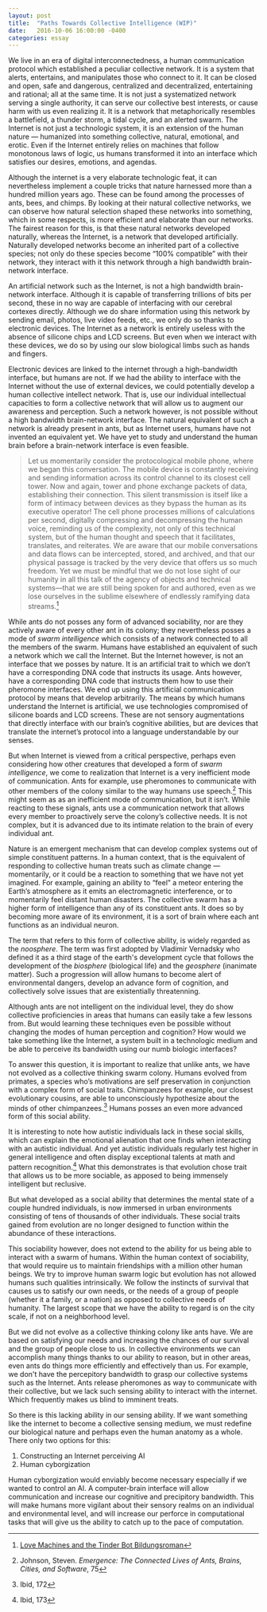 ```yaml
---
layout: post
title:  "Paths Towards Collective Intelligence (WIP)"
date:   2016-10-06 16:00:00 -0400
categories: essay
---
```


We live in an era of digital interconnectedness, a human communication protocol which established a peculiar collective network. It is a system that alerts, entertains, and manipulates those who connect to it. It can be closed and open, safe and dangerous, centralized and decentralized, entertaining and rational; all at the same time. It is not just a systematized network serving a single authority, it can serve our collective best interests, or cause harm with us even realizing it. It is a network that metaphorically resembles a battlefield, a thunder storm, a tidal cycle, and an alerted swarm. The Internet is not just a technologic system, it is an extension of the human nature — humanized into something collective, natural, emotional, and erotic. Even if the Internet entirely relies on machines that follow monotonous laws of logic, us humans transformed it into an interface which satisfies our desires, emotions, and agendas.

Although the internet is a very elaborate technologic feat, it can nevertheless implement a couple tricks that nature harnessed more than a hundred million years ago. These can be found among the processes of ants, bees, and chimps. By looking at their natural collective networks, we can observe how natural selection shaped these networks into something, which in some respects, is more efficient and elaborate than our networks. The fairest reason for this, is that these natural networks developed naturally, whereas the Internet, is a network that developed artificially. Naturally developed networks become an inherited part of a collective species; not only do these species become “100% compatible” with their network, they interact with it this network through a high bandwidth brain-network interface.

An artificial network such as the Internet, is not a high bandwidth brain-network interface. Although it is capable of transferring trillions of bits per second, these in no way are capable of interfacing with our cerebral cortexes directly. Although we do share information using this network by sending email, photos, live video feeds, etc., we only do so thanks to electronic devices. The Internet as a network is entirely useless with the absence of silicone chips and LCD screens. But even when we interact with these devices, we do so by using our slow biological limbs such as hands and fingers.

Electronic devices are linked to the internet through a high-bandwidth interface, but humans are not. If we had the ability to interface with the Internet without the use of external devices, we could potentially develop a human collective intellect network. That is, use our individual intellectual capacities to form a collective network that will allow us to augment our awareness and perception. Such a network however, is not possible without a high bandwidth brain-network interface. The natural equivalent of such a network is already present in ants, but as Internet users, humans have not invented an equivalent yet. We have yet to study and understand the human brain before a brain-network interface is even feasible.

> Let us momentarily consider the protocological mobile phone, where we began this conversation. The mobile device is constantly receiving and sending information across its control channel to its closest cell tower. Now and again, tower and phone exchange packets of data, establishing their connection. This silent transmission is itself like a form of intimacy between devices as they bypass the human as its executive operator! The cell phone processes millions of calculations per second, digitally compressing and decompressing the human voice, reminding us of the complexity, not only of this technical system, but of the human thought and speech that it facilitates, translates, and reiterates. We are aware that our mobile conversations and data flows can be intercepted, stored, and archived, and that our physical passage is tracked by the very device that offers us so much freedom. Yet we must be mindful that we do not lose sight of our humanity in all this talk of the agency of objects and technical systems—that we are still being spoken for and authored, even as we lose ourselves in the sublime elsewhere of endlessly ramifying data streams.[^Mackinnon]

While ants do not posses any form of advanced sociability, nor are they actively aware of every other ant in its colony; they nevertheless posses a mode of *swarm intelligence* which consists of a network connected to all the members of the swarm. Humans have established an equivalent of such a network which we call  the Internet. But the Internet however, is not an interface that we posses by nature. It is an artificial trait to which we don’t have a corresponding DNA code that instructs its usage. Ants however, have a corresponding DNA code that instructs them how to use their pheromone interfaces. We end up using this artificial communication protocol by means that develop arbitrarily. The means by which humans understand the Internet is artificial, we use technologies compromised of silicone boards and LCD screens. These are not sensory augmentations that directly interface with our brain’s cognitive abilities, but are devices that translate the internet’s protocol into a language understandable by our senses.

But when Internet is viewed from a critical perspective, perhaps even considering how other creatures that developed a form of *swarm intelligence*, we come to realization that Internet is a very inefficient mode of communication. Ants for example, use pheromones to communicate with other members of the colony similar to the way humans use speech.[^j1] This might seem as as an inefficient mode of communication, but it isn’t. While reacting to these signals, ants use a communication network that allows every member to proactively serve the colony’s collective needs. It is not complex, but it is advanced due to its intimate relation to the brain of every individual ant.

Nature is an emergent mechanism that can develop complex systems out of simple constituent patterns. In a human context, that is the equivalent of responding to collective human treats such as climate change — momentarily, or it could be a reaction to something that we have not yet imagined. For example, gaining an ability to “feel” a meteor entering the Earth’s atmosphere as it emits an electromagnetic interference, or to momentarily feel distant human disasters. The collective swarm has a higher form of intelligence than any of its constituent ants. It does so by becoming more aware of its environment, it is a sort of brain where each ant functions as an individual neuron.

The term that refers to this form of collective ability, is widely regarded as the *noosphere*. The term was first adopted by Vladimir Vernadsky who defined it as a third stage of the earth's development cycle that follows the development of the *biosphere* (biological life) and the *geosphere* (inanimate matter). Such a progression will allow humans to become alert of environmental dangers, develop an advance form of cognition, and collectively solve issues that are existentially threatenning.

Although ants are not intelligent on the individual level, they do show collective proficiencies in areas that humans can easily take a few lessons from. But would learning these techniques even be possible without changing the modes of human perception and cognition? How would we take something like the Internet, a system built in a technologic medium and be able to perceive its bandwidth using our numb biologic interfaces?

To answer this question, it is important to realize that unlike ants, we have not evolved as a collective thinking swarm colony. Humans evolved from primates, a species who’s motivations are self preservation in conjunction with a complex form of social traits. Chimpanzees for example, our closest evolutionary cousins, are able to unconsciously hypothesize about the minds of other chimpanzees.[^j2] Humans posses an even more advanced form of this social ability.

It is interesting to note how autistic individuals lack in these social skills, which can explain the emotional alienation that one finds when interacting with an autistic individual. And yet autistic individuals regularly test higher in general intelligence and often display exceptional talents at math and pattern recognition.[^j3] What this demonstrates is that evolution chose trait that allows us to be more sociable, as apposed to being immensely intelligent but reclusive.

But what developed as a social ability that determines the mental state of a couple hundred individuals, is now immersed in urban environments consisting of tens of thousands of other individuals. These social traits gained from evolution are no longer designed to function within the abundance of these interactions.

This sociability however, does not extend to the ability for us being able to interact with a swarm of humans. Within the human context of sociability, that would require us to maintain friendships with a million other human beings. We try to improve human swarm logic but evolution has not allowed humans such qualities intrinsically. We follow the instincts of survival that causes us to satisfy our own needs, or the needs of a group of people (whether it a family, or a nation) as opposed to collective needs of humanity. The largest scope that we have the ability to regard is on the city scale, if not on a neighborhood level.

But we did not evolve as a collective thinking colony like ants have. We are based on satisfying our needs and increasing the chances of our survival and the group of people close to us. In collective environments we can accomplish many things thanks to our ability to reason, but in other areas, even ants do things more efficiently and effectively than us. For example, we don't have the percepitory bandwidth to grasp our collective systems such as the Internet. Ants release pheromones  as way to communicate with their collective, but we lack such sensing ability to interact with the internet. Which frequently makes us blind to imminent treats.

So there is this lacking ability in our sensing ability. If we want something like the internet to become a collective sensing medium, we must redefine our biological nature and perhaps even the human anatomy as a whole. There only two options for this:

1. Constructing an Internet perceiving AI
2. Human cyborgization

Human cyborgization would enviably become necessary especially if we wanted to control an AI. A computer-brain interface will allow communication and increase our cognitive and precipitory bandwidth. This will make humans more vigilant about their sensory realms on an individual and environmental level, and will increase our perforce in computational tasks that will give us the ability to catch up to the pace of computation.  


[^Mackinnon]: [Love Machines and the Tinder Bot Bildungsroman](http://www.e-flux.com/journal/74/59802/love-machines-and-the-tinder-bot-bildungsroman/)
[^j1]: Johnson, Steven. *Emergence: The Connected Lives of Ants, Brains, Cities, and Software*, 75
[^j2]: Ibid, 172
[^j3]: Ibid, 173
